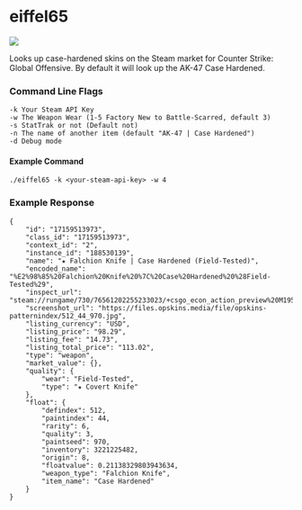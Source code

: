 # eiffel65

![](https://media.giphy.com/media/ZjvXBux7Lq0iA/giphy.gif)

Looks up case-hardened skins on the Steam market for Counter Strike: Global Offensive.
By default it will look up the AK-47 Case Hardened.

### Command Line Flags
```
-k Your Steam API Key
-w The Weapon Wear (1-5 Factory New to Battle-Scarred, default 3) 
-s StatTrak or not (Default not)
-n The name of another item (default "AK-47 | Case Hardened")
-d Debug mode
```

#### Example Command
`./eiffel65 -k <your-steam-api-key> -w 4`

### Example Response
```
{
	"id": "17159513973",
	"class_id": "17159513973",
	"context_id": "2",
	"instance_id": "188530139",
	"name": "★ Falchion Knife | Case Hardened (Field-Tested)",
	"encoded_name": "%E2%98%85%20Falchion%20Knife%20%7C%20Case%20Hardened%20%28Field-Tested%29",
	"inspect_url": "steam://rungame/730/76561202255233023/+csgo_econ_action_preview%20M1959557655465026857A17159513973D5047488674414879876",
	"screenshot_url": "https://files.opskins.media/file/opskins-patternindex/512_44_970.jpg",
	"listing_currency": "USD",
	"listing_price": "98.29",
	"listing_fee": "14.73",
	"listing_total_price": "113.02",
	"type": "weapon",
	"market_value": {},
	"quality": {
		"wear": "Field-Tested",
		"type": "★ Covert Knife"
	},
	"float": {
		"defindex": 512,
		"paintindex": 44,
		"rarity": 6,
		"quality": 3,
		"paintseed": 970,
		"inventory": 3221225482,
		"origin": 8,
		"floatvalue": 0.21138329803943634,
		"weapon_type": "Falchion Knife",
		"item_name": "Case Hardened"
	}
}
```

